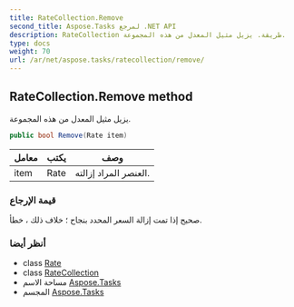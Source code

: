 ```yaml
---
title: RateCollection.Remove
second_title: Aspose.Tasks لمرجع .NET API
description: RateCollection طريقة. يزيل مثيل المعدل من هذه المجموعة.
type: docs
weight: 70
url: /ar/net/aspose.tasks/ratecollection/remove/
---
```

## RateCollection.Remove method

يزيل مثيل المعدل من هذه المجموعة.

```csharp
public bool Remove(Rate item)
```

| معامل | يكتب | وصف |
| --- | --- | --- |
| item | Rate | العنصر المراد إزالته. |

### قيمة الإرجاع

صحيح إذا تمت إزالة السعر المحدد بنجاح ؛ خلاف ذلك ، خطأ.

### أنظر أيضا

* class [Rate](../../rate/)
* class [RateCollection](../)
* مساحة الاسم [Aspose.Tasks](../../ratecollection/)
* المجسم [Aspose.Tasks](../../../)


